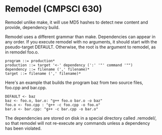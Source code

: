 Remodel (CMPSCI 630)
=======

Remodel unlike make, it will use MD5 hashes to detect new content and provide, dependency build.

Remodel uses a different grammar than make. Dependencies can appear in any order. If you execute remodel with no arguments, it should start with the pseudo-target DEFAULT. Otherwise, the root is the argument to remodel, as in remodel foo.o. 

    program ::= production*
    production ::= target '<-' dependency (':' '"' command '"")
    dependency ::= filename (',' filename)*
    target ::= filename (',' filename)*
	

Here's an example that builds the program baz from two source files, foo.cpp and bar.cpp. 

    DEFAULT <- baz
    baz <- foo.o, bar.o: "g++ foo.o bar.o -o baz"
    foo.o <- foo.cpp : "g++ -c foo.cpp -o foo.o"
    bar.o <- bar.cpp: "g++ -c bar.cpp -o bar.o"
	

The dependencies are stored on disk in a special directory called .remodel/, so that remodel will not re-execute any commands unless a dependency has been violated.


